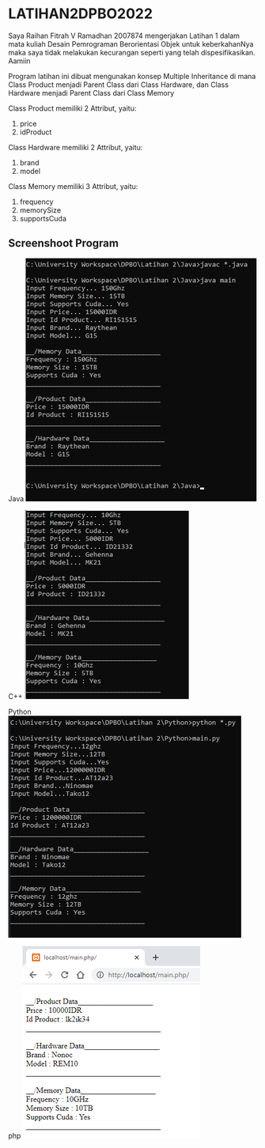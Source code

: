 # LATIHAN2DPBO2022

Saya Raihan Fitrah V Ramadhan 2007874 mengerjakan Latihan 1 dalam mata kuliah Desain Pemrograman Berorientasi Objek untuk keberkahanNya maka saya tidak melakukan kecurangan seperti yang telah dispesifikasikan. Aamiin

Program latihan ini dibuat mengunakan konsep Multiple Inheritance di mana Class Product menjadi Parent Class dari Class Hardware, dan Class Hardware menjadi Parent Class dari Class Memory

Class Product memiliki 2 Attribut, yaitu:
1. price
2. idProduct

Class Hardware memiliki 2 Attribut, yaitu:
1. brand
2. model

Class Memory memiliki 3 Attribut, yaitu:
1. frequency
2. memorySize
3. supportsCuda

## Screenshoot Program
Java
![alt text](https://github.com/vier15/LATIHAN2DPBO2022/blob/main/Screenshoot/Java.png)

C++
![alt text](https://github.com/vier15/LATIHAN2DPBO2022/blob/main/Screenshoot/CPP.png)

Python
![alt text](https://github.com/vier15/LATIHAN2DPBO2022/blob/main/Screenshoot/Python.png)

php
![alt text](https://github.com/vier15/LATIHAN2DPBO2022/blob/main/Screenshoot/PHP.png)

